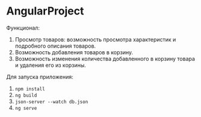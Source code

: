 # AngularProject

Функционал:
1. Просмотр товаров: возможность просмотра характеристик и подробного описания товаров.
2. Возможность добавления товаров в корзину.
3. Возможность изменения количества добавленного в корзину товара и удаления его из корзины.


Для запуска приложения:
1. `npm install`
2. `ng build`
3. `json-server --watch db.json`
4. `ng serve`

